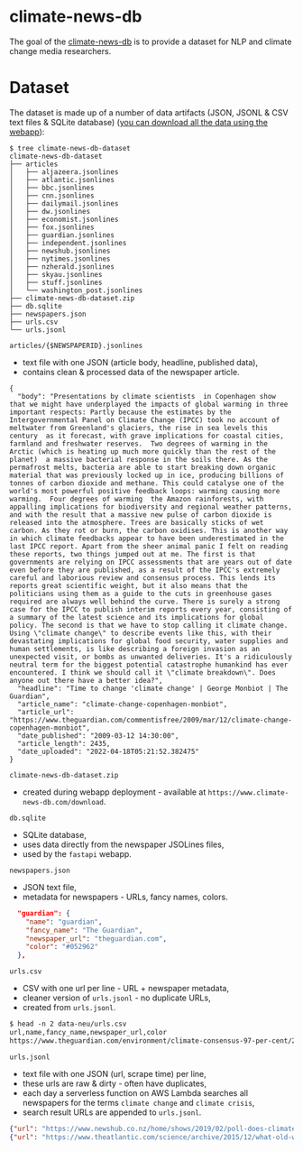 # climate-news-db

The goal of the [climate-news-db](http://www.climate-news-db.com/) is to provide a dataset for NLP and climate change media researchers.

# Dataset

The dataset is made up of a number of data artifacts (JSON, JSONL & CSV text files & SQLite database) ([you can download all the data using the webapp](https://www.climate-news-db.com/download)):

```
$ tree climate-news-db-dataset
climate-news-db-dataset
├── articles
│   ├── aljazeera.jsonlines
│   ├── atlantic.jsonlines
│   ├── bbc.jsonlines
│   ├── cnn.jsonlines
│   ├── dailymail.jsonlines
│   ├── dw.jsonlines
│   ├── economist.jsonlines
│   ├── fox.jsonlines
│   ├── guardian.jsonlines
│   ├── independent.jsonlines
│   ├── newshub.jsonlines
│   ├── nytimes.jsonlines
│   ├── nzherald.jsonlines
│   ├── skyau.jsonlines
│   ├── stuff.jsonlines
│   └── washington_post.jsonlines
├── climate-news-db-dataset.zip
├── db.sqlite
├── newspapers.json
├── urls.csv
└── urls.jsonl
```

`articles/{$NEWSPAPERID}.jsonlines`

- text file with one JSON (article body, headline, published data),
- contains clean & processed data of the newspaper article.

```
{
  "body": "Presentations by climate scientists  in Copenhagen show that we might have underplayed the impacts of global warming in three important respects: Partly because the estimates by the Intergovernmental Panel on Climate Change (IPCC) took no account of meltwater from Greenland's glaciers, the rise in sea levels this century  as it forecast, with grave implications for coastal cities, farmland and freshwater reserves.  Two degrees of warming in the Arctic (which is heating up much more quickly than the rest of the planet)  a massive bacterial response in the soils there. As the permafrost melts, bacteria are able to start breaking down organic material that was previously locked up in ice, producing billions of tonnes of carbon dioxide and methane. This could catalyse one of the world's most powerful positive feedback loops: warming causing more warming.  Four degrees of warming  the Amazon rainforests, with appalling implications for biodiversity and regional weather patterns, and with the result that a massive new pulse of carbon dioxide is released into the atmosphere. Trees are basically sticks of wet carbon. As they rot or burn, the carbon oxidises. This is another way in which climate feedbacks appear to have been underestimated in the last IPCC report. Apart from the sheer animal panic I felt on reading these reports, two things jumped out at me. The first is that governments are relying on IPCC assessments that are years out of date even before they are published, as a result of the IPCC's extremely careful and laborious review and consensus process. This lends its reports great scientific weight, but it also means that the politicians using them as a guide to the cuts in greenhouse gases required are always well behind the curve. There is surely a strong case for the IPCC to publish interim reports every year, consisting of a summary of the latest science and its implications for global policy. The second is that we have to stop calling it climate change. Using \"climate change\" to describe events like this, with their devastating implications for global food security, water supplies and human settlements, is like describing a foreign invasion as an unexpected visit, or bombs as unwanted deliveries. It's a ridiculously neutral term for the biggest potential catastrophe humankind has ever encountered. I think we should call it \"climate breakdown\". Does anyone out there have a better idea?",
  "headline": "Time to change 'climate change' | George Monbiot | The Guardian",
  "article_name": "climate-change-copenhagen-monbiot",
  "article_url": "https://www.theguardian.com/commentisfree/2009/mar/12/climate-change-copenhagen-monbiot",
  "date_published": "2009-03-12 14:30:00",
  "article_length": 2435,
  "date_uploaded": "2022-04-18T05:21:52.382475"
}
```

`climate-news-db-dataset.zip`

- created during webapp deployment - available at `https://www.climate-news-db.com/download`.

`db.sqlite`

- SQLite database,
- uses data directly from the newspaper JSOLines files,
- used by the `fastapi` webapp.

`newspapers.json`

- JSON text file,
- metadata for newspapers - URLs, fancy names, colors.

```json
  "guardian": {
    "name": "guardian",
    "fancy_name": "The Guardian",
    "newspaper_url": "theguardian.com",
    "color": "#052962"
  },
```

`urls.csv`

- CSV with one url per line - URL + newspaper metadata,
- cleaner version of `urls.jsonl` - no duplicate URLs,
- created from `urls.jsonl`.

```txt
$ head -n 2 data-neu/urls.csv
url,name,fancy_name,newspaper_url,color
https://www.theguardian.com/environment/climate-consensus-97-per-cent/2017/oct/18/clifi-a-new-way-to-talk-about-climate-change,guardian,The Guardian,theguardian.com,#052962
```

`urls.jsonl`

- text file with one JSON (url, scrape time) per line,
- these urls are raw & dirty - often have duplicates,
- each day a serverless function on AWS Lambda searches all newspapers for the terms `climate change` and `climate crisis`,
- search result URLs are appended to `urls.jsonl`.

```json
{"url": "https://www.newshub.co.nz/home/shows/2019/02/poll-does-climate-change-scare-you.html", "search_time_UTC": "01/01/2021 01:16:17"}
{"url": "https://www.theatlantic.com/science/archive/2015/12/what-old-weather-reports-dont-reveal-about-climate-change/419850/", "search_time_UTC": "01/01/2021 01:16:17"}
```
